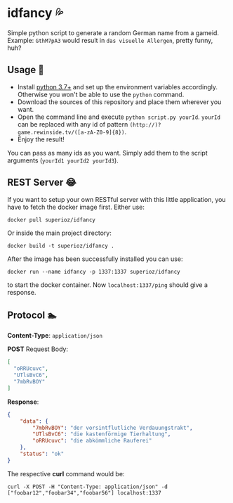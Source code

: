 idfancy :sweat_drops:
=======
Simple python script to generate a random German name from a gameid.  
Example: `GthM7pA3` would result in `das visuelle Allergen`, pretty funny, huh?

Usage :pray:
-----
- Install [python 3.7+](https://www.python.org/downloads/release/python-370/) and set up the environment variables accordingly. Otherwise you won't be able to use the `python` command.
- Download the sources of this repository and place them wherever you want.  
- Open the command line and execute `python script.py yourId`. `yourId` can be replaced with any id of pattern `(http://)?game.rewinside.tv/([a-zA-Z0-9]{8})`.
- Enjoy the result!

You can pass as many ids as you want. Simply add them to the script arguments (`yourId1 yourId2 yourId3`).

REST Server :joy:
-----------
If you want to setup your own RESTful server with this little application, you have to fetch the docker image first.
Either use:
```
docker pull superioz/idfancy
```
Or inside the main project directory:
```
docker build -t superioz/idfancy .
```

After the image has been successfully installed you can use:
```
docker run --name idfancy -p 1337:1337 superioz/idfancy
```
to start the docker container. Now `localhost:1337/ping` should give a response.

Protocol :swimmer:
--------
**Content-Type**: `application/json`

**POST** Request Body:
```json
[
  "oRRUcuvc",
  "UTlsBvC6",
  "7mbRvBOY"
]
```

**Response**:
```json
{
    "data": {
        "7mbRvBOY": "der vorsintflutliche Verdauungstrakt",
        "UTlsBvC6": "die kastenförmige Tierhaltung",
        "oRRUcuvc": "die abkömmliche Rauferei"
    },
    "status": "ok"
}
```

The respective **curl** command would be:
```
curl -X POST -H "Content-Type: application/json" -d ["foobar12","foobar34","foobar56"] localhost:1337
```

